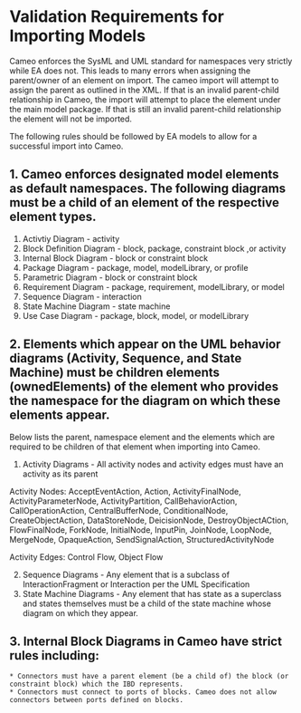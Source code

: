 # Validation Requirements for Importing Models
Cameo enforces the SysML and UML standard for namespaces very strictly while EA does not. This leads to many errors when assigning the parent/owner of an element on import. The cameo import will attempt to assign the parent as outlined in the XML. If that is an invalid parent-child relationship in Cameo, the import will attempt to place the element under the main model package. If that is still an invalid parent-child relationship the element will not be imported.

The following rules should be followed by EA models to allow for a successful import into Cameo.

## 1. Cameo enforces designated model elements as default namespaces. The following diagrams must be a child of an element of the respective element types.
1. Activtiy Diagram - activity
2. Block Definition Diagram - block, package, constraint block ,or activity
3. Internal Block Diagram - block or constraint block
4. Package Diagram - package, model, modelLibrary, or profile
5. Parametric Diagram - block or constraint block
6. Requirement Diagram - package, requirement, modelLibrary, or model
7. Sequence Diagram - interaction
8. State Machine Diagram - state machine
9. Use Case Diagram - package, block, model, or modelLibrary 

## 2. Elements which appear on the UML behavior diagrams (Activity, Sequence, and State Machine) must be children elements (ownedElements) of the element who provides the namespace for the diagram on which these elements appear. 
Below lists the parent, namespace element and the elements which are required to be children of that element when importing into Cameo.
1. Activity Diagrams - All activity nodes and activity edges must have an activity as its parent

Activity Nodes: AcceptEventAction, Action, ActivityFinalNode, ActivityParameterNode, ActivityPartition, CallBehaviorAction, CallOperationAction, CentralBufferNode, ConditionalNode, CreateObjectAction, DataStoreNode, DeicisionNode, DestroyObjectACtion, FlowFinalNode, ForkNode, InitialNode, InputPin, JoinNode, LoopNode, MergeNode, OpaqueAction, SendSignalAction, StructuredActivityNode

Activity Edges: Control Flow, Object Flow

2. Sequence Diagrams - Any element that is a subclass of InteractionFragment or Interaction per the UML Specification
3.  State Machine Diagrams - Any element that has state as a superclass and states themselves must be a child of the state machine whose diagram on which they appear.

## 3. Internal Block Diagrams in Cameo have strict rules including:
    * Connectors must have a parent element (be a child of) the block (or constraint block) which the IBD represents. 
    * Connectors must connect to ports of blocks. Cameo does not allow connectors between ports defined on blocks.
